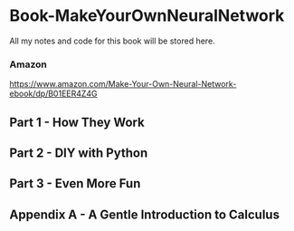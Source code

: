 # Book-MakeYourOwnNeuralNetwork
All my notes and code for this book will be stored here.

### Amazon
https://www.amazon.com/Make-Your-Own-Neural-Network-ebook/dp/B01EER4Z4G

## Part 1 - How They Work
## Part 2 - DIY with Python 
## Part 3 - Even More Fun 
## Appendix A - A Gentle Introduction to Calculus 

